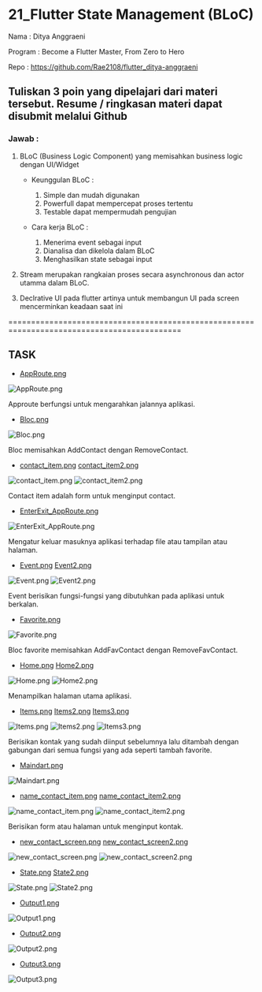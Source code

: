 # 21_Flutter State Management (BLoC)

Nama : Ditya Anggraeni

Program : Become a Flutter Master, From Zero to Hero

Repo : https://github.com/Rae2108/flutter_ditya-anggraeni

## Tuliskan 3 poin yang dipelajari dari materi tersebut. Resume / ringkasan materi dapat disubmit melalui Github

### Jawab : 

1. BLoC (Business Logic Component) yang memisahkan business logic dengan UI/Widget
    - Keunggulan BLoC :
        1. Simple dan mudah digunakan
        2. Powerfull dapat mempercepat proses tertentu
        3. Testable dapat mempermudah pengujian

    - Cara kerja BLoC : 
        1. Menerima event sebagai input 
        2. Dianalisa dan dikelola dalam BLoC
        3. Menghasilkan state sebagai input

2. Stream merupakan rangkaian proses secara asynchronous dan actor utamma dalam BLoC.

3. Declrative UI pada flutter artinya untuk membangun UI pada screen mencerminkan keadaan saat ini

============================================================================================

## TASK

- [AppRoute.png](./Screenshots/AppRoute.png)

![AppRoute.png](./Screenshots/AppRoute.png)

Approute berfungsi untuk mengarahkan jalannya aplikasi.

- [Bloc.png](./Screenshots/Bloc.png)

![Bloc.png](./Screenshots/Bloc.png)

Bloc memisahkan AddContact dengan RemoveContact.

- [contact_item.png](./Screenshots/contact_item.png) [contact_item2.png](./Screenshots/contact_item2.png)

![contact_item.png](./Screenshots/contact_item.png) ![contact_item2.png](./Screenshots/contact_item2.png)

Contact item adalah form untuk menginput contact.

- [EnterExit_AppRoute.png](./Screenshots/EnterExit_AppRoute.png)

![EnterExit_AppRoute.png](./Screenshots/EnterExit_AppRoute.png)

Mengatur keluar masuknya aplikasi terhadap file atau tampilan atau halaman.

- [Event.png](./Screenshots/Event.png) [Event2.png](./Screenshots/Event2.png)

![Event.png](./Screenshots/Event.png) ![Event2.png](./Screenshots/Event2.png)

Event berisikan fungsi-fungsi yang dibutuhkan pada aplikasi untuk berkalan.

- [Favorite.png](./Screenshots/Favorite.png)

![Favorite.png](./Screenshots/Favorite.png)

Bloc favorite memisahkan AddFavContact dengan RemoveFavContact.

- [Home.png](./Screenshots/Home.png) [Home2.png](./Screenshots/Home2.png)

![Home.png](./Screenshots/Home.png) ![Home2.png](./Screenshots/Home2.png)

Menampilkan halaman utama aplikasi.

- [Items.png](./Screenshots/Items.png) [Items2.png](./Screenshots/Items2.png) [Items3.png](./Screenshots/Items3.png)

![Items.png](./Screenshots/Items.png) ![Items2.png](./Screenshots/Items2.png) ![Items3.png](./Screenshots/Items3.png)

Berisikan kontak yang sudah diinput sebelumnya lalu ditambah dengan gabungan dari semua fungsi yang ada seperti tambah favorite.

- [Maindart.png](./Screenshots/Maindart.png)

![Maindart.png](./Screenshots/Maindart.png)

- [name_contact_item.png](./Screenshots/name_contact_item.png) [name_contact_item2.png](./Screenshots/name_contact_item2.png) 

![name_contact_item.png](./Screenshots/name_contact_item.png) ![name_contact_item2.png](./Screenshots/name_contact_item2.png) 

Berisikan form atau halaman untuk menginput kontak. 

- [new_contact_screen.png](./Screenshots/new_contact_screen.png) [new_contact_screen2.png](./Screenshots/new_contact_screen2.png) 

![new_contact_screen.png](./Screenshots/new_contact_screen.png) ![new_contact_screen2.png](./Screenshots/new_contact_screen2.png) 

- [State.png](./Screenshots/State.png) [State2.png](./Screenshots/State2.png)

![State.png](./Screenshots/State.png) ![State2.png](./Screenshots/State2.png)


- [Output1.png](./Screenshots/Output1.png)

![Output1.png](./Screenshots/Output1.png)

- [Output2.png](./Screenshots/Output2.png)

![Output2.png](./Screenshots/Output2.png)

- [Output3.png](./Screenshots/Output3.png)

![Output3.png](./Screenshots/Output3.png)